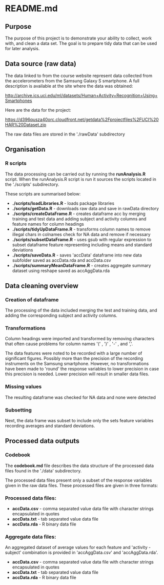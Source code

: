 # README.md

## Purpose
The purpose of this project is to demonstrate your ability to collect, work with, and clean a data set. The goal is to prepare tidy data that can be used for later analysis. 

## Data source (raw data)
The data linked to from the course website represent data collected from the accelerometers from the Samsung Galaxy S smartphone. A full description is available at the site where the data was obtained: 

http://archive.ics.uci.edu/ml/datasets/Human+Activity+Recognition+Using+Smartphones 

Here are the data for the project: 

https://d396qusza40orc.cloudfront.net/getdata%2Fprojectfiles%2FUCI%20HAR%20Dataset.zip 

The raw data files are stored in the './rawData' subdirectory


## Organisation

### R scripts
The data processing can be carried out by running the **runAnalysis.R** script. When the runAnalysis.R script is run it sources the scripts located in the './scripts' subdirectory. 

These scripts are summarised below:

* **./scripts/loadLibraries.R** - loads package libraries
* **./scripts/getData.R** - downloads raw data and save in rawData directory
* **./scripts/createDataFrame.R** - creates dataframe acc by merging training and test data and adding subject and activity columns and feature names for column headings
* **./scripts/tidyUpDataFrame.R** - transforms column names to remove illegal chars in colnames check for NA data and remove if necessary
* **./scripts/subsetDataFrame.R** - uses gsub with regular expression to subset dataframe feature representing including means and standard deviations
* **./scripts/saveData.R** - saves 'accData' dataframe into new data subfolder saved as accData.rda and accData.csv
* **./scripts/summaryMeanDataFrame.R** - creates aggregate summary dataset using reshape saved as accAggData.rda



## Data cleaning overview
### Creation of dataframe
The processing of the data included merging the test and training data, and adding the corresponding subject and activity columns. 

### Transformations
Column headings were imported and transformed by removing characters that often cause problems for column names '(' , ')' , '-' , and ','.

The data features were noted to be recorded with a large number of significant figures. Possibly more than the precision of the recording instruments on the Samsung smartphone. However, no transformations have been made to 'round' the response variables to lower precision in case this precision is needed. Lower precision will result in smaller data files.

### Missing values
The resulting dataframe was checked for NA data and none were detected

### Subsetting
Next, the data frame was subset to include only the sets feature variables recording averages and standard deviations.



## Processed data outputs

### Codebook
The **codebook.md** file describes the data structure of the processed data files found in the './data' subdirectory.

The processed data files present only a subset of the response variables given in the raw data files.
These processed files are given in three formats: 

### Processed data files:
* **accData.csv** - comma separated value data file with character strings encapsulated in quotes
* **accData.txt** - tab separated value data file
* **accData.rda** - R binary data file

### Aggregate data files:
An aggregated dataset of average values for each feature and 'activity - subject' combination is provided in 'accAggData.csv' and 'accAggData.rda'.

* **accData.csv** - comma separated value data file with character strings encapsulated in quotes
* **accData.txt** - tab separated value data file
* **accData.rda** - R binary data file

